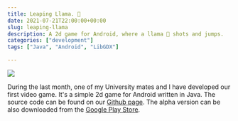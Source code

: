 ```yaml
---
title: Leaping Llama. 🦙
date: 2021-07-21T22:00:00+00:00
slug: leaping-llama
description: A 2d game for Android, where a llama 🦙 shots and jumps.
categories: ["development"]
tags: ["Java", "Android", "LibGDX"]

---
```

![](/uploads/gameLogo.png)  



During the last month, one of my University mates and I have developed our first video game.  It's a simple 2d game for Android written in Java. The source code can be found on our [Github page](https://github.com/overloadedllama/leapingllama). The alpha version can be also downloaded from the [Google Play Store](https://play.google.com/store/apps/details?id=com.overloadedllama.leapingllama).

